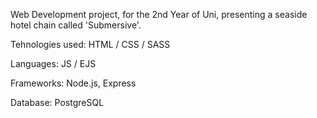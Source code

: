 Web Development project, for the 2nd Year of Uni, presenting a seaside hotel chain called 'Submersive'.

Tehnologies used: HTML / CSS / SASS

Languages: JS / EJS

Frameworks: Node.js, Express

Database: PostgreSQL

